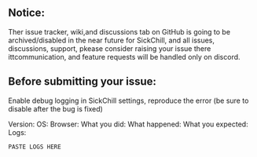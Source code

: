 ## Notice:
Ther issue tracker, wiki,and discussions tab on GitHub is going to be archived/disabled in the near future for SickChill, and all issues, discussions, support,  pkease consider raising your issue there ittcommunication, and feature requests will be handled only on discord.

## Before submitting your issue:

Enable debug logging in SickChill settings, reproduce the error (be sure to disable after the bug is fixed)

Version:
OS:
Browser:
What you did:
What happened:
What you expected:
Logs:
```
PASTE LOGS HERE
```
